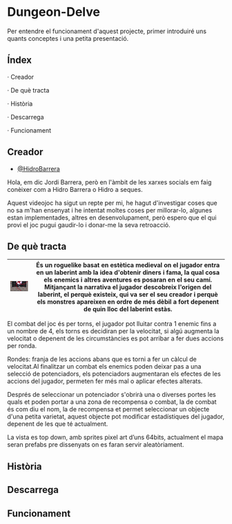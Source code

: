 
# Dungeon-Delve

Per entendre el funcionament d'aquest projecte, primer introduiré uns quants conceptes i una petita presentació.


## Índex

· Creador

· De què tracta

· Història

· Descarrega

· Funcionament
## Creador

- [@HidroBarrera](https://github.com/HidroBarrera)

Hola, em dic Jordi Barrera, però en l'àmbit de les xarxes socials em faig conèixer com a Hidro Barrera o Hidro a seques.

Aquest videojoc ha sigut un repte per mi, he hagut d'investigar coses que no sa m'han ensenyat i he intentat moltes coses per millorar-lo, algunes estan implementades, altres en desenvolupament, però espero que el qui provi el joc pugui gaudir-lo i donar-me la seva retroacció.
## De què tracta

| ![Referencia](https://github.com/HidroBarrera/Image-DDET-Readmy/blob/main/Referencia_0.png) | És un roguelike basat en estètica medieval on el jugador entra en un laberint amb la idea d'obtenir diners i fama, la qual cosa els enemics i altres aventures es posaran en el seu camí. Mitjançant la narrativa el jugador descobreix l'origen del laberint, el perquè existeix, qui va ser el seu creador i perquè els monstres apareixen en ordre de més dèbil a fort depenent de quin lloc del laberint estàs. |
|--------------------------------------------------------|-------------------------------------------------------------------------------------------------------------------------------------------------------------------------------------------------------------------------------------------------------------------------------------------------------------------------------------------------|

El combat del joc és per torns, el jugador pot lluitar contra 1 enemic fins a un nombre de 4, els torns es decidiran per la velocitat, si algú augmenta la velocitat o depenent de les circumstàncies es pot arribar a fer dues accions per ronda.

Rondes: franja de les accions abans que es torni a fer un càlcul de velocitat.Al finalitzar un combat els enemics poden deixar pas a una selecció de potenciadors, els potenciadors augmentaran els efectes de les accions del jugador, permeten fer més mal o aplicar efectes alterats.

Després de seleccionar un potenciador s'obrirà una o diverses portes les quals et poden portar a una zona de recompensa o combat, la de combat és com diu el nom, la de recompensa et permet seleccionar un objecte d'una petita varietat, aquest objecte pot modificar estadístiques del jugador, depenent de les que té actualment.

La vista es top down, amb sprites pixel art d’uns 64bits, actualment el mapa seran prefabs pre dissenyats on es faran servir aleatòriament.

## Història
## Descarrega
## Funcionament
